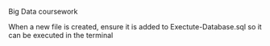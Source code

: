 Big Data coursework

When a new file is created, ensure it is added to Exectute-Database.sql so it can be executed in the terminal
